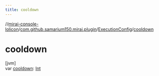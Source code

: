 ```yaml
---
title: cooldown
---
```

//[mirai-console-lolicon](../../../index.html)/[com.github.samarium150.mirai.plugin](../index.html)/[ExecutionConfig](index.html)/[cooldown](cooldown.html)



# cooldown



[jvm]\
var [cooldown](cooldown.html): [Int](https://kotlinlang.org/api/latest/jvm/stdlib/kotlin/-int/index.html)




